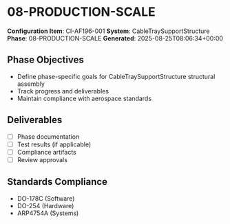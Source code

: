 # 08-PRODUCTION-SCALE

**Configuration Item**: CI-AF196-001
**System**: CableTraySupportStructure
**Phase**: 08-PRODUCTION-SCALE
**Generated**: 2025-08-25T08:06:34+00:00

## Phase Objectives
- Define phase-specific goals for CableTraySupportStructure structural assembly
- Track progress and deliverables
- Maintain compliance with aerospace standards

## Deliverables
- [ ] Phase documentation
- [ ] Test results (if applicable)
- [ ] Compliance artifacts
- [ ] Review approvals

## Standards Compliance
- DO-178C (Software)
- DO-254 (Hardware)
- ARP4754A (Systems)

